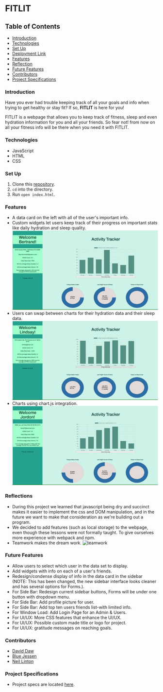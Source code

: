 # FITLIT

## Table of Contents
- [Introduction](#introduction)
- [Technologies](#technologies)
- [Set Up](#set-up)
- [Deployment Link](#deployment-link)
- [Features](#features)
- [Reflection](#reflection)
- [Future Features](#future-features)
- [Contributors](#contributors)
- [Project Specifications](#project-specifications)

### Introduction
Have you ever had trouble keeping track of all your goals and info when trying to get healthy or stay fit? If so, **FITLIT** is here for you!

FITLIT is a webpage that allows you to keep track of fitness, sleep and even hydration information for you and all your friends. So fear not! from now on all your fitness info will be there when you need it with FITLIT.

### Technologies
- JavaScript
- HTML
- CSS

### Set Up
1. Clone this [repository](https://github.com/BlueJessen/FITLIT).
2. `cd` into the directory.
3. Run `open index.html`.

### Features
- A data card on the left with all of the user's important info.
- Custom widgets let users keep track of their progress on important stats like daily hydration and sleep quality.
![Page Layout](/src/images/FITLIT2.gif)
- Users can swap between charts for their hydration data and their sleep data.
![ChartSwap](/src/images/FITLIT1.gif)
- Charts using chart.js integration.
![PageLayout](/src/images/FITLIT3.gif)

### Reflections
- During this project we learned that javascript being dry and succinct makes it easier to implement the css and DOM manipulation, and in the future we want to make that consideration as we're building out a program.
- We decided to add features (such as local storage) to the webpage, even though these lessons were not formally taught. To give ourselves more experience with webpack and npm.
- Teamwork makes the dream work.
![teamwork](https://user-images.githubusercontent.com/99382481/163876131-cc5b620d-540a-4ebd-b4d1-32fcec783c2b.png)


### Future Features
- Allow users to select which user in the data set to display.
- Add widgets with info on each of a user's friends.
- Redesign/condense display of info in the data card in the sidebar
(NOTE: This has been changed, the new sidebar interface looks cleaner and has several options for Forms.).
- For Side Bar: Redesign current sidebar buttons, Forms will be under one button with dropdown menu.
- For Side Bar: Add profile picture for user.
- For Side Bar: Add top ten users friends list-with limited info.
- For Window Load: Add Login Page for an Admin & Users.
- For UI/UX: More CSS features that enhance the UI/UX.
- For UI/UX: Possible custom made title or logo for project.
- For UI/UX: gratitude messages on reaching goals.

### Contributors
- [David Daw](https://github.com/davidhdaw)
- [Blue Jessen](https://github.com/BlueJessen/)
- [Neil Linton](https://github.com/LINTONBNEIL)

### Project Specifications
- Project specs are located [here](https://frontend.turing.edu/projects/Fitlit-part-one.html).
